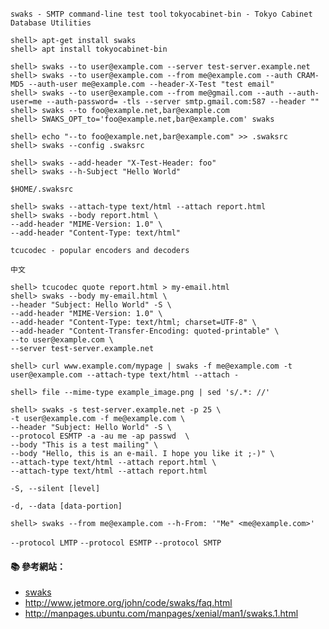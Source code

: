 `swaks - SMTP command-line test tool`
`tokyocabinet-bin - Tokyo Cabinet Database Utilities`

```console
shell> apt-get install swaks
shell> apt install tokyocabinet-bin
```

```console
shell> swaks --to user@example.com --server test-server.example.net
shell> swaks --to user@example.com --from me@example.com --auth CRAM-MD5 --auth-user me@example.com --header-X-Test "test email"
shell> swaks --to user@example.com --from me@gmail.com --auth --auth-user=me --auth-password= -tls --server smtp.gmail.com:587 --header ""
shell> swaks --to foo@example.net,bar@example.com
shell> SWAKS_OPT_to='foo@example.net,bar@example.com' swaks

shell> echo "--to foo@example.net,bar@example.com" >> .swaksrc
shell> swaks --config .swaksrc

shell> swaks --add-header "X-Test-Header: foo"
shell> swaks --h-Subject "Hello World"
```

`$HOME/.swaksrc`

```console
shell> swaks --attach-type text/html --attach report.html
shell> swaks --body report.html \
--add-header "MIME-Version: 1.0" \
--add-header "Content-Type: text/html"
```

`tcucodec - popular encoders and decoders`

`中文`

```console
shell> tcucodec quote report.html > my-email.html
shell> swaks --body my-email.html \
--header "Subject: Hello World" -S \
--add-header "MIME-Version: 1.0" \
--add-header "Content-Type: text/html; charset=UTF-8" \
--add-header "Content-Transfer-Encoding: quoted-printable" \
--to user@example.com \
--server test-server.example.net
```


```
shell> curl www.example.com/mypage | swaks -f me@example.com -t user@example.com --attach-type text/html --attach -   
```

```console
shell> file --mime-type example_image.png | sed 's/.*: //'

shell> swaks -s test-server.example.net -p 25 \ 
-t user@example.com -f me@example.com \
--header "Subject: Hello World" -S \
--protocol ESMTP -a -au me -ap passwd  \
--body "This is a test mailing" \
--body "Hello, this is an e-mail. I hope you like it ;-)" \
--attach-type text/html --attach report.html \
--attach-type text/html --attach report.html
```

`-S, --silent [level]`

`-d, --data [data-portion]`


```console
shell> swaks --from me@example.com --h-From: '"Me" <me@example.com>'
```

`--protocol LMTP`
`--protocol ESMTP`
`--protocol SMTP`

#### :books: 參考網站：
- [swaks](http://www.jetmore.org/john/code/swaks/)
- http://www.jetmore.org/john/code/swaks/faq.html
- http://manpages.ubuntu.com/manpages/xenial/man1/swaks.1.html
